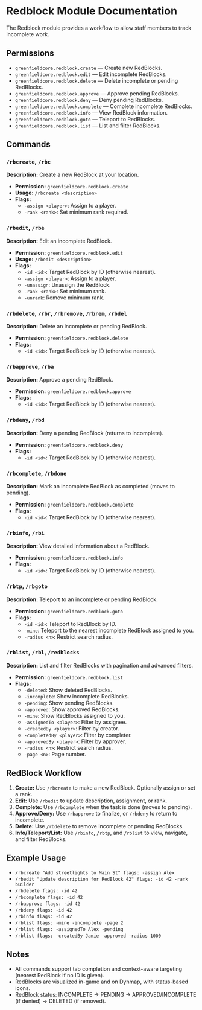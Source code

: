 # Redblock Module Documentation

The Redblock module provides a workflow to allow staff members to track incomplete work.

## Permissions
- `greenfieldcore.redblock.create` — Create new RedBlocks.
- `greenfieldcore.redblock.edit` — Edit incomplete RedBlocks.
- `greenfieldcore.redblock.delete` — Delete incomplete or pending RedBlocks.
- `greenfieldcore.redblock.approve` — Approve pending RedBlocks.
- `greenfieldcore.redblock.deny` — Deny pending RedBlocks.
- `greenfieldcore.redblock.complete` — Complete incomplete RedBlocks.
- `greenfieldcore.redblock.info` — View RedBlock information.
- `greenfieldcore.redblock.goto` — Teleport to RedBlocks.
- `greenfieldcore.redblock.list` — List and filter RedBlocks.

## Commands

### `/rbcreate`, `/rbc`
**Description:** Create a new RedBlock at your location.
- **Permission:** `greenfieldcore.redblock.create`
- **Usage:** `/rbcreate <description>`
- **Flags:**
  - `-assign <player>`: Assign to a player.
  - `-rank <rank>`: Set minimum rank required.

### `/rbedit`, `/rbe`
**Description:** Edit an incomplete RedBlock.
- **Permission:** `greenfieldcore.redblock.edit`
- **Usage:** `/rbedit <description>`
- **Flags:**
  - `-id <id>`: Target RedBlock by ID (otherwise nearest).
  - `-assign <player>`: Assign to a player.
  - `-unassign`: Unassign the RedBlock.
  - `-rank <rank>`: Set minimum rank.
  - `-unrank`: Remove minimum rank.

### `/rbdelete`, `/rbr`, `/rbremove`, `/rbrem`, `/rbdel`
**Description:** Delete an incomplete or pending RedBlock.
- **Permission:** `greenfieldcore.redblock.delete`
- **Flags:**
  - `-id <id>`: Target RedBlock by ID (otherwise nearest).

### `/rbapprove`, `/rba`
**Description:** Approve a pending RedBlock.
- **Permission:** `greenfieldcore.redblock.approve`
- **Flags:**
  - `-id <id>`: Target RedBlock by ID (otherwise nearest).

### `/rbdeny`, `/rbd`
**Description:** Deny a pending RedBlock (returns to incomplete).
- **Permission:** `greenfieldcore.redblock.deny`
- **Flags:**
  - `-id <id>`: Target RedBlock by ID (otherwise nearest).

### `/rbcomplete`, `/rbdone`
**Description:** Mark an incomplete RedBlock as completed (moves to pending).
- **Permission:** `greenfieldcore.redblock.complete`
- **Flags:**
  - `-id <id>`: Target RedBlock by ID (otherwise nearest).

### `/rbinfo`, `/rbi`
**Description:** View detailed information about a RedBlock.
- **Permission:** `greenfieldcore.redblock.info`
- **Flags:**
  - `-id <id>`: Target RedBlock by ID (otherwise nearest).

### `/rbtp`, `/rbgoto`
**Description:** Teleport to an incomplete or pending RedBlock.
- **Permission:** `greenfieldcore.redblock.goto`
- **Flags:**
  - `-id <id>`: Teleport to RedBlock by ID.
  - `-mine`: Teleport to the nearest incomplete RedBlock assigned to you.
  - `-radius <n>`: Restrict search radius.

### `/rblist`, `/rbl`, `/redblocks`
**Description:** List and filter RedBlocks with pagination and advanced filters.
- **Permission:** `greenfieldcore.redblock.list`
- **Flags:**
  - `-deleted`: Show deleted RedBlocks.
  - `-incomplete`: Show incomplete RedBlocks.
  - `-pending`: Show pending RedBlocks.
  - `-approved`: Show approved RedBlocks.
  - `-mine`: Show RedBlocks assigned to you.
  - `-assignedTo <player>`: Filter by assignee.
  - `-createdBy <player>`: Filter by creator.
  - `-completedBy <player>`: Filter by completer.
  - `-approvedBy <player>`: Filter by approver.
  - `-radius <n>`: Restrict search radius.
  - `-page <n>`: Page number.

## RedBlock Workflow
1. **Create:** Use `/rbcreate` to make a new RedBlock. Optionally assign or set a rank.
2. **Edit:** Use `/rbedit` to update description, assignment, or rank.
3. **Complete:** Use `/rbcomplete` when the task is done (moves to pending).
4. **Approve/Deny:** Use `/rbapprove` to finalize, or `/rbdeny` to return to incomplete.
5. **Delete:** Use `/rbdelete` to remove incomplete or pending RedBlocks.
6. **Info/Teleport/List:** Use `/rbinfo`, `/rbtp`, and `/rblist` to view, navigate, and filter RedBlocks.

## Example Usage
- `/rbcreate "Add streetlights to Main St" flags: -assign Alex`
- `/rbedit "Update description for RedBlock 42" flags: -id 42 -rank builder`
- `/rbdelete flags: -id 42`
- `/rbcomplete flags: -id 42`
- `/rbapprove flags: -id 42`
- `/rbdeny flags: -id 42`
- `/rbinfo flags: -id 42`
- `/rblist flags: -mine -incomplete -page 2`
- `/rblist flags: -assignedTo Alex -pending`
- `/rblist flags: -createdBy Jamie -approved -radius 1000`

## Notes
- All commands support tab completion and context-aware targeting (nearest RedBlock if no ID is given).
- RedBlocks are visualized in-game and on Dynmap, with status-based icons.
- RedBlock status: INCOMPLETE → PENDING → APPROVED/INCOMPLETE (if denied) → DELETED (if removed).

